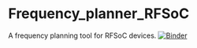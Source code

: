 # Frequency_planner_RFSoC
A frequency planning tool for RFSoC devices.
[![Binder](https://mybinder.org/badge_logo.svg)](https://mybinder.org/v2/gh/Christian376/Frequency_planner_RFSoC/HEAD?urlpath=voila%2Frender%2FWORKING_UPDATES.ipynb)

